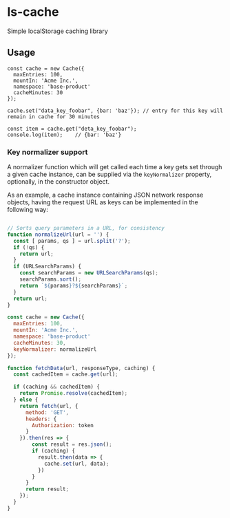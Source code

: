 # ls-cache
Simple localStorage caching library

## Usage
```jsyy
const cache = new Cache({
  maxEntries: 100,
  mountIn: 'Acme Inc.',
  namespace: 'base-product'
  cacheMinutes: 30
});

cache.set("data_key_foobar", {bar: 'baz'}); // entry for this key will remain in cache for 30 minutes

const item = cache.get("deta_key_foobar");     
console.log(item);    // {bar: 'baz'}
```

### Key normalizer support
A normalizer function which will get called each time a key gets set through a given cache instance, can be supplied via the `keyNormalizer` property, optionally, in the constructor object.


As an example, a cache instance containing JSON network response objects, having the request URL as keys can be implemented in the following way:

```js

// Sorts query parameters in a URL, for consistency
function normalizeUrl(url = '') {
  const [ params, qs ] = url.split('?');
  if (!qs) {
    return url;
  }
  if (URLSearchParams) {
    const searchParams = new URLSearchParams(qs);
    searchParams.sort();
    return `${params}?${searchParams}`;
  }
  return url; 
}

const cache = new Cache({
  maxEntries: 100,
  mountIn: 'Acme Inc.',
  namespace: 'base-product'
  cacheMinutes: 30,
  keyNormalizer: normalizeUrl
});

function fetchData(url, responseType, caching) {
  const cachedItem = cache.get(url);

  if (caching && cachedItem) {
    return Promise.resolve(cachedItem);
  } else {
    return fetch(url, {
      method: 'GET',
      headers: {
        Authorization: token
      }
    }).then(res => {
        const result = res.json();
        if (caching) {
          result.then(data => {
            cache.set(url, data);
          })
        }
      }
      return result;
    });
  }
}

```

